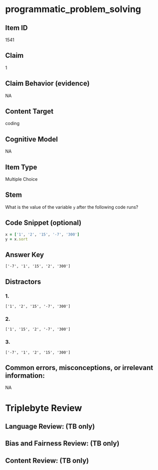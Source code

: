 # programmatic_problem_solving

## Item ID
1541

## Claim
1

## Claim Behavior (evidence)
NA

## Content Target
coding

## Cognitive Model
NA

## Item Type
Multiple Choice

## Stem
What is the value of the variable `y` after the following code runs?

## Code Snippet (optional)
```ruby
x = ['1', '2', '15', '-7', '300']
y = x.sort
```

## Answer Key
`['-7', '1', '15', '2', '300']`

## Distractors

### 1.
`['1', '2', '15', '-7', '300']`

### 2.
`['1', '15', '2', '-7', '300']`

### 3.
`['-7', '1', '2', '15', '300']`

## Common errors, misconceptions, or irrelevant information:
NA

# Triplebyte Review


## Language Review: (TB only)


## Bias and Fairness Review: (TB only)


## Content Review: (TB only)

